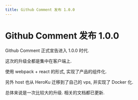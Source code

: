 ```yaml
---
title: Github Comment 发布 1.0.0
---
```


# Github Comment 发布 1.0.0

Github Comment 正式宣告进入 1.0.0 时代.

这次的升级全都是集中在客户端上.

使用 webpack + react 的形式, 实现了产品的组件化.

另外 host 也从 HeroKu 迁移到了自己的 vps, 并实现了 Docker 化.

总体来说是一次比较大的升级. 相关的文档都已更新. 
